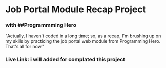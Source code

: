 # Job Portal Module Recap Project
### with ##Programmming Hero

"Actually, I haven't coded in a long time; so, as a recap, I'm brushing up on my skills by practicing the job portal web module from Programming Hero. That's all for now."

### Live Link: i will added for complated this project
